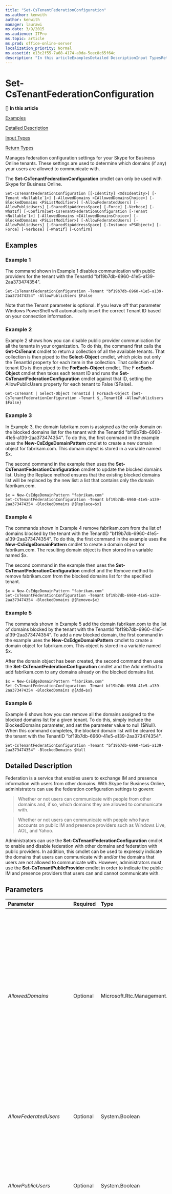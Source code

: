 ```yaml
---
title: "Set-CsTenantFederationConfiguration"
ms.author: kenwith
author: kenwith
manager: laurawi
ms.date: 3/9/2015
ms.audience: ITPro
ms.topic: article
ms.prod: office-online-server
localization_priority: Normal
ms.assetid: e13c2f55-7a68-4174-a0da-5eec8c65f64c
description: "In this articleExamplesDetailed DescriptionInput TypesReturn Types"
---
```


# Set-CsTenantFederationConfiguration
[]
 **In this article**
  
[Examples](#Examples)
  
[Detailed Description](#DetailedDescription)
  
[Input Types](#InputTypes)
  
[Return Types](#ReturnTypes)
  
Manages federation configuration settings for your Skype for Business Online tenants. These settings are used to determine which domains (if any) your users are allowed to communicate with.
  
The **Set-CsTenantFederationConfiguration** cmdlet can only be used with Skype for Business Online. 
  
```
Set-CsTenantFederationConfiguration [[-Identity] <XdsIdentity>] [-Tenant <Nullable`1>] [-AllowedDomains <IAllowedDomainsChoice>] [-BlockedDomains <PSListModifier>] [-AllowFederatedUsers] [-AllowPublicUsers] [-SharedSipAddressSpace] [-Force] [-Verbose] [-WhatIf] [-Confirm]Set-CsTenantFederationConfiguration [-Tenant <Nullable`1>] [-AllowedDomains <IAllowedDomainsChoice>] [-BlockedDomains <PSListModifier>] [-AllowFederatedUsers] [-AllowPublicUsers] [-SharedSipAddressSpace] [-Instance <PSObject>] [-Force] [-Verbose] [-WhatIf] [-Confirm]
```

## Examples
<a name="Examples"> </a>

### Example 1

The command shown in Example 1 disables communication with public providers for the tenant with the TenantId "bf19b7db-6960-41e5-a139-2aa373474354".
  
```
Set-CsTenantFederationConfiguration -Tenant "bf19b7db-6960-41e5-a139-2aa373474354" -AllowPublicUsers $False
```

Note that the Tenant parameter is optional. If you leave off that parameter Windows PowerShell will automatically insert the correct Tenant ID based on your connection information.
  
### Example 2

Example 2 shows how you can disable public provider communication for all the tenants in your organization. To do this, the command first calls the **Get-CsTenant** cmdlet to return a collection of all the available tenants. That collection is then piped to the **Select-Object** cmdlet, which picks out only the TenantId property for each item in the collection. That collection of tenant IDs is then piped to the **ForEach-Object** cmdlet. The F **orEach-Object** cmdlet then takes each tenant ID and runs the **Set-CsTenantFederationConfiguration** cmdlet against that ID, setting the AllowPublicUsers property for each tenant to False ($False). 
  
```
Get-CsTenant | Select-Object TenantId | ForEach-Object {Set-CsTenantFederationConfiguration -Tenant $_.TenantId -AllowPublicUsers $False}
```

### Example 3

In Example 3, the domain fabrikam.com is assigned as the only domain on the blocked domains list for the tenant with the TenantId "bf19b7db-6960-41e5-a139-2aa373474354". To do this, the first command in the example uses the **New-CsEdgeDomainPattern** cmdlet to create a new domain object for fabrikam.com. This domain object is stored in a variable named $x. 
  
The second command in the example then uses the **Set-CsTenantFederationConfiguration** cmdlet to update the blocked domains list. Using the Replace method ensures that the existing blocked domains list will be replaced by the new list: a list that contains only the domain fabrikam.com. 
  
```
$x = New-CsEdgeDomainPattern "fabrikam.com"
Set-CsTenantFederationConfiguration -Tenant bf19b7db-6960-41e5-a139-2aa373474354 -BlockedDomains @{Replace=$x}
```

### Example 4

The commands shown in Example 4 remove fabrikam.com from the list of domains blocked by the tenant with the TenantID "bf19b7db-6960-41e5-a139-2aa373474354". To do this, the first command in the example uses the **New-CsEdgeDomainPattern** cmdlet to create a domain object for fabrikam.com. The resulting domain object is then stored in a variable named $x. 
  
The second command in the example then uses the **Set-CsTenantFederationConfiguration** cmdlet and the Remove method to remove fabrikam.com from the blocked domains list for the specified tenant. 
  
```
$x = New-CsEdgeDomainPattern "fabrikam.com"
Set-CsTenantFederationConfiguration -Tenant bf19b7db-6960-41e5-a139-2aa373474354 -BlockedDomains @{Remove=$x}
```

### Example 5

The commands shown in Example 5 add the domain fabrikam.com to the list of domains blocked by the tenant with the TenantId "bf19b7db-6960-41e5-a139-2aa373474354". To add a new blocked domain, the first command in the example uses the **New-CsEdgeDomainPattern** cmdlet to create a domain object for fabrikam.com. This object is stored in a variable named $x. 
  
After the domain object has been created, the second command then uses the **Set-CsTenantFederationConfiguration** cmdlet and the Add method to add fabrikam.com to any domains already on the blocked domains list. 
  
```
$x = New-CsEdgeDomainPattern "fabrikam.com"
Set-CsTenantFederationConfiguration -Tenant bf19b7db-6960-41e5-a139-2aa373474354 -BlockedDomains @{Add=$x}
```

### Example 6

Example 6 shows how you can remove all the domains assigned to the blocked domains list for a given tenant. To do this, simply include the BlockedDomains parameter, and set the parameter value to null ($Null). When this command completes, the blocked domain list will be cleared for the tenant with the TenantID "bf19b7db-6960-41e5-a139-2aa373474354".
  
```
Set-CsTenantFederationConfiguration -Tenant "bf19b7db-6960-41e5-a139-2aa373474354" -BlockedDomains $Null
```

## Detailed Description
<a name="DetailedDescription"> </a>

Federation is a service that enables users to exchange IM and presence information with users from other domains. With Skype for Business Online, administrators can use the federation configuration settings to govern:
  
> Whether or not users can communicate with people from other domains and, if so, which domains they are allowed to communicate with.
    
> Whether or not users can communicate with people who have accounts on public IM and presence providers such as Windows Live, AOL, and Yahoo.
    
Administrators can use the **Set-CsTenantFederationConfiguration** cmdlet to enable and disable federation with other domains and federation with public providers. In addition, this cmdlet can be used to expressly indicate the domains that users can communicate with and/or the domains that users are not allowed to communicate with. However, administrators must use the **Set-CsTenantPublicProvider** cmdlet in order to indicate the public IM and presence providers that users can and cannot communicate with. 
  
## Parameters
<a name="DetailedDescription"> </a>

|**Parameter**|**Required**|**Type**|**Description**|
|:-----|:-----|:-----|:-----|
| _AllowedDomains_ <br/> |Optional  <br/> |Microsoft.Rtc.Management.WritableConfig.Settings.Edge.IAllowedDomainsChoice  <br/> |Domain objects (created by using the **New-CsEdgeAllowList** cmdlet or the **New-CsEdgeAllowAllKnownDomains** cmdlet) that represent the domains that users are allowed to communicate with. If the **New-CsEdgeAllowAllKnownDomains** cmdlet is used then users can communicate with any domain that does not appear on the blocked domains list. If the **New-CsEdgeAllowList** cmdlet is used then users can only communicate with domains that have been added to the allowed domains list.  <br/> Note that string values cannot be passed directly to the AllowedDomains parameter. Instead, you must create an object reference using the **New-CsEdgeAllowList** cmdlet or the **New-CsEdgeAllowAllKnownDomains** cmdlet and then use the object reference variable as the parameter value.  <br/> |
| _AllowFederatedUsers_ <br/> |Optional  <br/> |System.Boolean  <br/> |When set to True (the default value) users will be potentially allowed to communicate with users from other domains. If this property is set to False then users cannot communicate with users from other domains regardless of the values assigned to the AllowedDomains and BlockedDomains properties.  <br/> |
| _AllowPublicUsers_ <br/> |Optional  <br/> |System.Boolean  <br/> |When set to True (the default value) users will be potentially allowed to communicate with users who have accounts on public IM and presence providers such as Windows Live, Yahoo, and AOL. The collection of public providers that users can actually communicate with is managed by using the Set-CsTenantPublicProvider cmdlet.  <br/> |
| _BlockedDomains_ <br/> |Optional  <br/> |System.Boolean  <br/> |If the AllowedDomains property has been set to AllowAllKnownDomains, then users will be allowed to communicate with users from any domain except domains that appear in the blocked domains list. If the AllowedDomains property has not been set to AllowAllKnownDomains, then the blocked list is ignored, and users can only communicate with domains that have been expressly added to the allowed domains list.  <br/> |
| _Confirm_ <br/> |Optional  <br/> |System.Management.Automation.SwitchParameter  <br/> |Prompts you for confirmation before executing the command.  <br/> |
| _Force_ <br/> |Optional  <br/> |System.Management.Automation.SwitchParameter  <br/> |Suppresses the display of any non-fatal error message that might arise when running the command.  <br/> |
| _Identity_ <br/> |Optional  <br/> |Microsoft.Rtc.Management.Xds.XdsIdentity  <br/> |Specifies the collection of tenant federation configuration settings to be modified. Because each tenant is limited to a single, global collection of federation settings there is no need include this parameter when calling the **Set-CsTenantFederationConfiguration** cmdlet. If you do choose to use the Identity parameter you must also include the Tenant parameter. For example:  <br/> Set-CsTenantFederationConfiguration -Tenant "bf19b7db-6960-41e5-a139-2aa373474354" -Identity "global"  <br/> |
| _Instance_ <br/> |Optional  <br/> |System.Management.Automation.PSObject  <br/> |Allows you to pass a reference to an object to the cmdlet rather than set individual parameter values.  <br/> |
| _SharedSipAddressSpace_ <br/> |Optional  <br/> |System.Boolean  <br/> |When set to True, indicates that the users homed on Skype for Business Online use the same SIP domain as users homed on the on-premises version of Lync Server. The default value is False, meaning that the two sets of users gave have different SIP domains.  <br/> |
| _Tenant_ <br/> |Optional  <br/> |System.Guid  <br/> |Globally unique identifier (GUID) of the tenant account whose federation settings are being modified. For example:  <br/> -Tenant "38aad667-af54-4397-aaa7-e94c79ec2308"  <br/> You can return the tenant ID for each of your tenants by running this command:  <br/> Get-CsTenant | Select-Object DisplayName, TenantID  <br/> If you are using a remote session of Windows PowerShell and are connected only to Skype for Business Online you do not have to include the Tenant parameter. Instead, the tenant ID will automatically be filled in for you based on your connection information. The Tenant parameter is primarily for use in a hybrid deployment.  <br/> |
| _WhatIf_ <br/> |Optional  <br/> |System.Management.Automation.SwitchParameter  <br/> |Describes what would happen if you executed the command without actually executing the command.  <br/> |
   
## Input Types
<a name="InputTypes"> </a>

The **Set-CsTenantFederationConfiguration** cmdlet accepts pipelined instances of the Microsoft.Rtc.Management.WritableConfig.Settings.Edge.TenantFederationSettings object. 
  
## Return Types
<a name="ReturnTypes"> </a>

None. Instead, the **Set-CsTenantFederationConfiguration** cmdlet modifies existing instances of the Microsoft.Rtc.Management.WritableConfig.Settings.Edge.TenantFederationSettings object. 
  
## See also
<a name="ReturnTypes"> </a>

#### 

[Get-CsTenantFederationConfiguration](get-cstenantfederationconfiguration.md)

